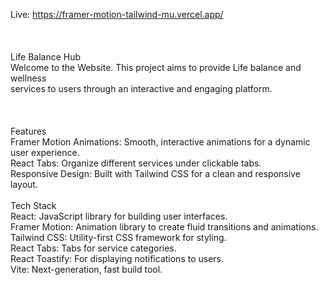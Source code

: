 Live: https://framer-motion-tailwind-mu.vercel.app/ <br>
<br>
<br> 
<br>Life Balance Hub<br>
Welcome to the Website. This project aims to provide Life balance and wellness<br> services to users through an interactive and engaging platform.<br>
<br>
<br>
<br>
Features<br>
Framer Motion Animations: Smooth, interactive animations for a dynamic user experience.<br>
React Tabs: Organize different services under clickable tabs.<br>
Responsive Design: Built with Tailwind CSS for a clean and responsive layout.<br>
<br>
Tech Stack<br>
React: JavaScript library for building user interfaces.<br>
Framer Motion: Animation library to create fluid transitions and animations.<br>
Tailwind CSS: Utility-first CSS framework for styling.<br>
React Tabs: Tabs for service categories.<br>
React Toastify: For displaying notifications to users.<br>
Vite: Next-generation, fast build tool.<br>
<br>
<br>
